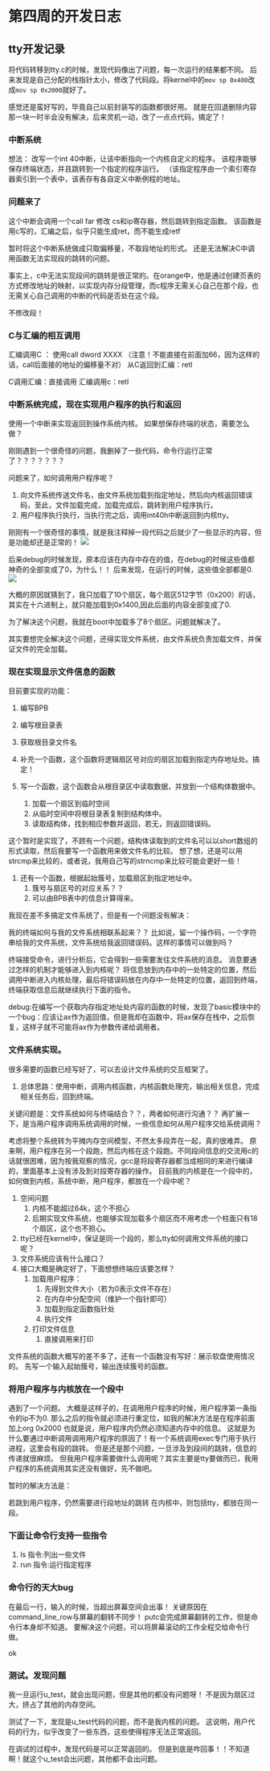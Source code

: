 # 第四周的开发日志



## tty开发记录

将代码转移到tty.c的时候，发现代码像出了问题，每一次运行的结果都不同。
后来发现是自己分配的栈指针太小，修改了代码段。将kernel中的`mov sp 0x400`改成`mov sp 0x2000`就好了。

感觉还是蛮好写的，毕竟自己以前封装写的函数都很好用。
就是在回退删除内容那一块一时半会没有解决，后来灵机一动，改了一点点代码，搞定了！


### 中断系统

想法：
改写一个int 40中断，让该中断指向一个内核自定义的程序。
该程序能够保存终端状态，并且跳转到一个指定的程序运行。
（该指定程序由一个索引寄存器索引到一个表中，该表存有各自定义中断例程的地址。

### 问题来了

这个中断会调用一个call far 修改 cs和ip寄存器，然后跳转到指定函数。
该函数是用c写的，汇编之后，似乎只能生成ret，而不能生成retf

暂时将这个中断系统做成只取偏移量，不取段地址的形式。
还是无法解决C中调用函数无法实现段的跳转的问题。

事实上，c中无法实现段间的跳转是很正常的。在orange中，他是通过创建页表的方式修改地址的映射，以实现内存分段管理，而c程序无需关心自己在那个段，也无需关心自己调用的中断的代码是否处在这个段。

不修改段！

### C与汇编的相互调用

汇编调用C ： 使用call dword XXXX
（注意！不能直接在前面加66，因为这样的话，call后面接的地址的偏移量不对）
从C返回到汇编：retl

C调用汇编：直接调用
汇编调用c：retl

### 中断系统完成，现在实现用户程序的执行和返回

使用一个中断来实现返回到操作系统内核。
如果想保存终端的状态，需要怎么做？ 

刚刚遇到一个很奇怪的问题，我删掉了一些代码，命令行运行正常了？？？？？？？

问题来了，如何调用用户程序呢？
1. 向文件系统传送文件名，由文件系统加载到指定地址，然后向内核返回错误码，至此，文件加载完成，加载完成后，跳转到用户程序执行。
1. 用户程序执行执行，当执行完之后，调用int40h中断返回到内核tty。

刚刚有一个很奇怪的事情，就是我注释掉一段代码之后就少了一些显示的内容，但是功能却还是正常的！
![](https://i.loli.net/2018/03/31/5abf256f1536e.png)

后来debug的时候发现，原本应该在内存中存在的值，在debug的时候这些值都神奇的全部变成了0，为什么！！
后来发现，在运行的时候，这些值全部都是0.
![](https://i.loli.net/2018/03/31/5abf25fb40942.png)

大概的原因就猜到了，我只加载了10个扇区，每个扇区512字节（0x200）的话，其实在十六进制上，就只能加载到0x1400,因此后面的内容全部变成了0.

为了解决这个问题，我就在boot中加载多了8个扇区。问题就解决了。

其实要想完全解决这个问题，还得实现文件系统，由文件系统负责加载文件，并保证文件的完全加载。

### 现在实现显示文件信息的函数

目前要实现的功能：

1. 编写BPB
1. 编写根目录表
1. 获取根目录文件名

1. 补充一个函数，这个函数将逻辑扇区号对应的扇区加载到指定内存地址处。搞定！
1. 写一个函数，这个函数会从根目录区中读取数据，并放到一个结构体数据中。
    1. 加载一个扇区到临时空间
    1. 从临时空间中将根目录表复制到结构体中。
    1. 读取结构体，找到相应参数并返回，若无，则返回错误码。

这个暂时是实现了，不顾有一个问题，结构体读取到的文件名可以以short数组的形式读取，然后我要写一个函数用来做文件名的比较。
想了想，还是可以用strcmp来比较的，或者说，我用自己写的strncmp来比较可能会更好一些！

1. 还有一个函数，根据起始簇号，加载扇区到指定地址中。
    1. 簇号与扇区号的对应关系？？
    1. 可以由BPB表中的信息计算得来。

我现在差不多搞定文件系统了，但是有一个问题没有解决：

我的终端如何与我的文件系统相联系起来？？
比如说，留一个操作码，一个字符串给我的文件系统，文件系统给我返回错误码。这样的事情可以做到吗？

终端接受命令，进行分析后，它会得到一些需要发往文件系统的消息。
消息要通过怎样的机制才能够进入到内核呢？
将信息放到内存中的一处特定的位置，然后调用中断进入内核处理，最后将错误码放在内存中一处特定的位置，返回到终端，终端获取信息后就继续执行下面的指令。

debug:在编写一个获取内存指定地址处内容的函数的时候，发现了basic模块中的一个bug：应该让ax作为返回值，但是我却在函数中，将ax保存在栈中，之后恢复，这样子就不可能将ax作为参数传递给调用者。

### 文件系统实现。

很多需要的函数已经写好了，可以去设计文件系统的交互框架了。

1. 总体思路：使用中断，调用内核函数，内核函数处理完，输出相关信息，完成相关任务后，回到终端。

关键问题是：文件系统如何与终端结合？？，两者如何进行沟通？？
再扩展一下，是当用户程序调用系统调用的时候，一些信息如何从用户程序交给系统调用？

考虑将整个系统转为平摊内存空间模型，不然太多段弄在一起，真的很难弄。
原来啊，用户程序在另一个段跑，然后内核在这个段跑。不同段间信息的交流用c的话就很困难，因为按我观察的情况，gcc是将段寄存器都当成相同的来进行编译的，里面基本上没有涉及到对段寄存器的操作。
目前我的内核是在一个段中的，如何做到内核，系统中断，用户程序，都放在一个段中呢？

1. 空间问题
    1. 内核不能超过64k，这个不担心
    1. 后期实现文件系统，也能够实现加载多个扇区而不用考虑一个柱面只有18个扇区，这个也不担心。
1. tty已经在kernel中，保证是同一个段的，那么tty如何调用文件系统的接口呢？
1. 文件系统应该有什么接口？
1. 接口大概是确定好了，下面想想终端应该要怎样？
    1. 加载用户程序：
        1. 先得到文件大小（若为0表示文件不存在）
        1. 在内存中分配空间（维护一个指针即可）
        1. 加载到指定函数指针处
        1. 执行文件
    1. 打印文件信息
        1. 直接调用来打印

文件系统的函数大概写的差不多了，还有一个函数没有写好：展示软盘使用情况的。
先写一个输入起始簇号，输出连续簇号的函数。

### 将用户程序与内核放在一个段中

遇到了一个问题。
大概是这样子的，在调用用户程序的时候，用户程序第一条指令的ip不为0.
那么之后的指令就必须进行重定位，如我的解决方法是在程序前面加上org 0x2000
也就是说，用户程序内仍然必须知道内存中的信息。
这就是为什么要通过中断调用调用用户程序的原因了！有一个系统调用exec专门用于执行进程，这里会有段的跳转。
但是还是那个问题，一旦涉及到段间的跳转，信息的传递就很麻烦。
但我用户程序需要做什么调用呢？其实主要是tty要做而已，我用户程序的系统调用其实还没有做好，先不做吧。

暂时的解决方法是：

若跳到用户程序，仍然需要进行段地址的跳转
在内核中，则包括tty，都放在同一段。

### 下面让命令行支持一些指令

1. ls 指令:列出一些文件
1. run 指令:运行指定程序

### 命令行的天大bug

在最后一行，输入的时候，当超出屏幕空间会出事！
关键原因在command_line_row与屏幕的翻转不同步！
putc会完成屏幕翻转的工作，但是命令行本身却不知道。
要解决这个问题，可以将屏幕滚动的工作全程交给命令行做。

ok

### 测试。发现问题

我一旦运行u_test，就会出现问题，但是其他的都没有问题呀！
不是因为扇区过大，挤占了其他的内存空间。

测试了一下，发现是u_test代码的问题，而不是我内核的问题。
这说明，用户代码的行为，似乎改变了一些东西，这些使得程序无法正常返回。

在调试的过程中，发现代码是可以正常返回的。
但是到底是咋回事！！不知道啊！就这个u_test会出问题，其他都不会出问题。
